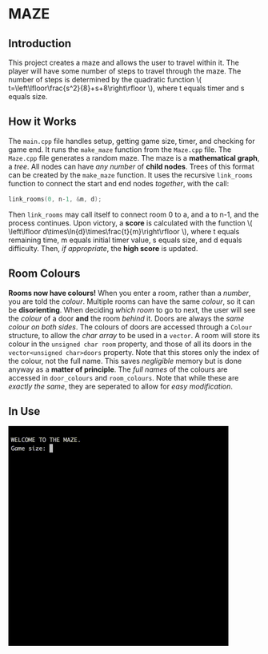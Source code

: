# MAZE

<script type="text/javascript" src="http://cdn.mathjax.org/mathjax/latest/MathJax.js?config=TeX-AMS-MML_HTMLorMML"></script>

## Introduction

This project creates a maze and allows the user to travel within it.
The player will have some number of steps to travel through the maze.
The number of steps is determined by the quadratic function
\\( t=\left\lfloor\frac{s^2}{8}+s+8\right\rfloor \\),
where t equals timer and s equals size.

## How it Works

The `main.cpp` file handles setup, getting game size, timer, and checking for game end.
It runs the `make_maze` function from the `Maze.cpp` file.
The `Maze.cpp` file generates a random maze. The maze is a **mathematical graph**, a *tree*.
All nodes can have *any number* of **child nodes**.
Trees of this format can be created by the `make_maze` function.
It uses the recursive `link_rooms` function to connect the start and end nodes *together*, with the call:
```cpp
link_rooms(0, n-1, &m, d);
```
Then `link_rooms` may call itself to connect room 0 to a, and a to n-1, and the process continues.
Upon victory, a **score** is calculated with the function 
\\( \left\lfloor d\times\ln{d}\times\frac{t}{m}\right\rfloor \\),
where t equals remaining time, m equals initial timer value, s equals size, and d equals difficulty.
Then, *if appropriate*, the **high score** is updated.

## Room Colours

**Rooms now have colours!**
When you enter a room, rather than a *number*, you are told the *colour*.
Multiple rooms can have the same *colour*, so it can be **disorienting**.
When deciding *which room* to go to next,
the user will see the *colour* of a door **and** the room *behind* it.
Doors are always the *same colour on both sides*.
The colours of doors are accessed through a `Colour` structure,
to allow the *char array* to be used in a `vector`.
A room will store its colour in the `unsigned char room` property,
and those of all its doors in the `vector<unsigned char>doors` property.
Note that this stores only the index of the colour, not the full name.
This saves *negligible* memory but is done anyway as a **matter of principle**.
The *full names* of the colours are accessed in `door_colours` and `room_colours`.
Note that while these are *exactly the same*,
they are seperated to allow for *easy modification*.

## In Use

![example GIF](example.gif "EXAMPLE")
